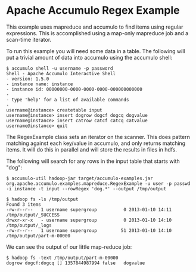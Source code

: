 <!--
Licensed to the Apache Software Foundation (ASF) under one or more
contributor license agreements.  See the NOTICE file distributed with
this work for additional information regarding copyright ownership.
The ASF licenses this file to You under the Apache License, Version 2.0
(the "License"); you may not use this file except in compliance with
the License.  You may obtain a copy of the License at

    http://www.apache.org/licenses/LICENSE-2.0

Unless required by applicable law or agreed to in writing, software
distributed under the License is distributed on an "AS IS" BASIS,
WITHOUT WARRANTIES OR CONDITIONS OF ANY KIND, either express or implied.
See the License for the specific language governing permissions and
limitations under the License.
-->
# Apache Accumulo Regex Example

This example uses mapreduce and accumulo to find items using regular expressions.
This is accomplished using a map-only mapreduce job and a scan-time iterator.

To run this example you will need some data in a table. The following will
put a trivial amount of data into accumulo using the accumulo shell:

    $ accumulo shell -u username -p password
    Shell - Apache Accumulo Interactive Shell
    - version: 1.5.0
    - instance name: instance
    - instance id: 00000000-0000-0000-0000-000000000000
    -
    - type 'help' for a list of available commands
    -
    username@instance> createtable input
    username@instance> insert dogrow dogcf dogcq dogvalue
    username@instance> insert catrow catcf catcq catvalue
    username@instance> quit

The RegexExample class sets an iterator on the scanner. This does pattern matching
against each key/value in accumulo, and only returns matching items. It will do this
in parallel and will store the results in files in hdfs.

The following will search for any rows in the input table that starts with "dog":

    $ accumulo-util hadoop-jar target/accumulo-examples.jar org.apache.accumulo.examples.mapreduce.RegexExample -u user -p passwd -i instance -t input --rowRegex 'dog.*' --output /tmp/output

    $ hadoop fs -ls /tmp/output
    Found 3 items
    -rw-r--r--   1 username supergroup          0 2013-01-10 14:11 /tmp/output/_SUCCESS
    drwxr-xr-x   - username supergroup          0 2013-01-10 14:10 /tmp/output/_logs
    -rw-r--r--   1 username supergroup         51 2013-01-10 14:10 /tmp/output/part-m-00000

We can see the output of our little map-reduce job:

    $ hadoop fs -text /tmp/output/part-m-00000
    dogrow dogcf:dogcq [] 1357844987994 false	dogvalue


